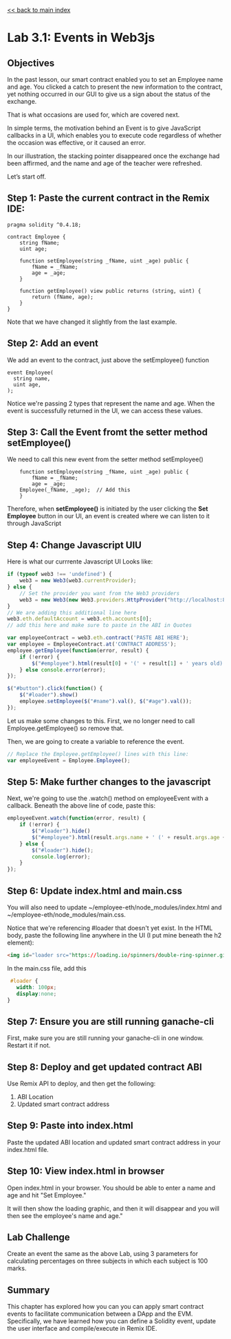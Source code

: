 
[<< back to main index](../README.md)

Lab 3.1: Events in Web3js
========================

## Objectives

In the past lesson, our smart contract enabled you to set an Employee name and age. You clicked a catch to present the new information to the contract, yet nothing occurred in our GUI to give us a sign about the status of the exchange.

That is what occasions are used for, which are covered next.

In simple terms, the motivation behind an Event is to give JavaScript callbacks in a UI, which enables you to execute code regardless of whether the occasion was effective, or it caused an error.

In our illustration, the stacking pointer disappeared once the exchange had been affirmed, and the name and age of the teacher were refreshed.

Let’s start off.

## Step 1: Paste the current contract in the Remix IDE:

```solidity
pragma solidity ^0.4.18;

contract Employee {
    string fName;
    uint age;

    function setEmployee(string _fName, uint _age) public {
        fName = _fName;
        age = _age;
    }

    function getEmployee() view public returns (string, uint) {
        return (fName, age);
    }
}
```

Note that we have changed it slightly from the last example.

## Step 2: Add an event

We add an event to the contract, just above the setEmployee() function

```solidity
event Employee(
  string name,
  uint age,
);

```

Notice we're passing 2 types that represent the name and age. When the event is
successfully returned in the UI, we can access these values.

## Step 3:  Call the Event fromt the setter method setEmployee()

We need to call this new event from the setter method setEmployee()

```solidity
    function setEmployee(string _fName, uint _age) public {
        fName = _fName;
        age = _age;
	Employee(_fName, _age);  // Add this
    }

``` 

Therefore, when **setEmployee()** is initiated by the user clicking the **Set Employee**
button in our UI, an event is created where we can listen to it through JavaScript

## Step 4: Change Javascript UIU

Here is what our currrente Javascript UI Looks like:

```javascript
if (typeof web3 !== 'undefined') {
    web3 = new Web3(web3.currentProvider);
} else {
    // Set the provider you want from the Web3 providers
    web3 = new Web3(new Web3.providers.HttpProvider("http://localhost:8545"));
}
// We are adding this additional line here
web3.eth.defaultAccount = web3.eth.accounts[0];
// add this here and make sure to paste in the ABI in Quotes

var employeeContract = web3.eth.contract('PASTE ABI HERE');
var employee = EmployeeContract.at('CONTRACT ADDRESS');
employee.getEmployee(function(error, result) {
    if (!error) {
        $("#employee").html(result[0] + '(' + result[1] + ' years old)');
    } else console.error(error);
});

$("#button").click(function() {
    $("#loader").show()
    employee.setEmployee($("#name").val(), $("#age").val());
});
``` 

Let us make some changes to this.  First, we no longer need to call Employee.getEmployee() so remove that.

Then, we are going to create a variable to reference the event.

```javascript
// Replace the Employee.getEmployee() lines with this line:
var employeeEvent = Employee.Employee();
```

## Step 5:  Make further changes to the javascript

Next, we're going to use the .watch() method on employeeEvent with a callback. Beneath the above line of code, paste this:

```javascript
employeeEvent.watch(function(error, result) {
    if (!error) {
        $("#loader").hide()
        $("#employee").html(result.args.name + ' (' + result.args.age + ' years old)');
    } else {
        $("#loader").hide();
        console.log(error);
    }
});
```

## Step 6: Update index.html and main.css

You will also need to update ~/employee-eth/node_modules/index.html and ~/employee-eth/node_modules/main.css.

Notice that we're referencing #loader that doesn't yet exist. In the HTML body, paste the following line anywhere in the UI (I put mine beneath the h2 element):

```html
<img id="loader src="https://loading.io/spinners/double-ring-spinner.gif">
```

In the main.css file, add this 

```css
 #loader {
   width: 100px;
   display:none;
}
```

## Step 7: Ensure you are still running ganache-cli

First, make sure you are still running your ganache-cli in one window. Restart it if not.

## Step 8: Deploy and get updated contract ABI

Use Remix API to deploy, and then get the following:

1. ABI Location
2. Updated smart contract address 

## Step 9: Paste into index.html

Paste the updated ABI location and updated smart contract address in your index.html
file.

## Step 10: View index.html in browser

Open index.html in your browser.  You should be able to enter a name and age and hit "Set Employee."

It will then show the loading graphic, and then it will disappear and you will then see the employee's name 
and age."


## Lab Challenge

Create an event the same as the above Lab, using 3 parameters for calculating percentages on three subjects in which each subject is 100 marks.

## Summary

This chapter has explored how you can you can apply smart contract events to facilitate communication between a DApp and the EVM. Specifically, we have learned how you can define a Solidity event, update the user interface and compile/execute in Remix IDE.
